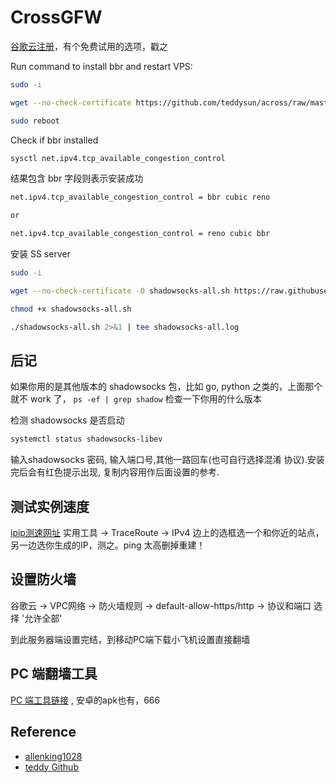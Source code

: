 # CrossGFW

[谷歌云注册](https://cloud.google.com/?hl=zh-cn)，有个免费试用的选项，戳之

Run command to install bbr and restart VPS:

```bash
sudo -i

wget --no-check-certificate https://github.com/teddysun/across/raw/master/bbr.sh && chmod +x bbr.sh && ./bbr.sh

sudo reboot
```

Check if bbr installed

```bash
sysctl net.ipv4.tcp_available_congestion_control
```

结果包含 bbr 字段则表示安装成功

```bash
net.ipv4.tcp_available_congestion_control = bbr cubic reno

or

net.ipv4.tcp_available_congestion_control = reno cubic bbr
```

安装 SS server

```bash
sudo -i

wget --no-check-certificate -O shadowsocks-all.sh https://raw.githubusercontent.com/teddysun/shadowsocks_install/master/shadowsocks-all.sh

chmod +x shadowsocks-all.sh

./shadowsocks-all.sh 2>&1 | tee shadowsocks-all.log
```

## 后记

如果你用的是其他版本的 shadowsocks 包，比如 go, python 之类的，上面那个就不 work 了， `ps -ef | grep shadow` 检查一下你用的什么版本

检测 shadowsocks 是否启动

```bash
systemctl status shadowsocks-libev
```

输入shadowsocks 密码, 输入端口号,其他一路回车(也可自行选择混淆 协议).安装完后会有红色提示出现, 复制内容用作后面设置的参考.

## 测试实例速度

[ipip测速网址](https://www.ipip.net/)
实用工具 -> TraceRoute -> IPv4 边上的选框选一个和你近的站点， 另一边选你生成的IP，测之。ping 太高删掉重建！

## 设置防火墙

谷歌云 -> VPC网络 -> 防火墙规则 -> default-allow-https/http -> 协议和端口 选择 '允许全部'

到此服务器端设置完结，到移动PC端下载小飞机设置直接翻墙

## PC 端翻墙工具

[PC 端工具链接](https://github.com/shadowsocksrr/shadowsocksr-csharp/releases) , 安卓的apk也有，666

## Reference

* [allenking1028](https://github.com/allenking1028/ss/issues/1)
* [teddy Github](https://teddysun.com/489.html)
